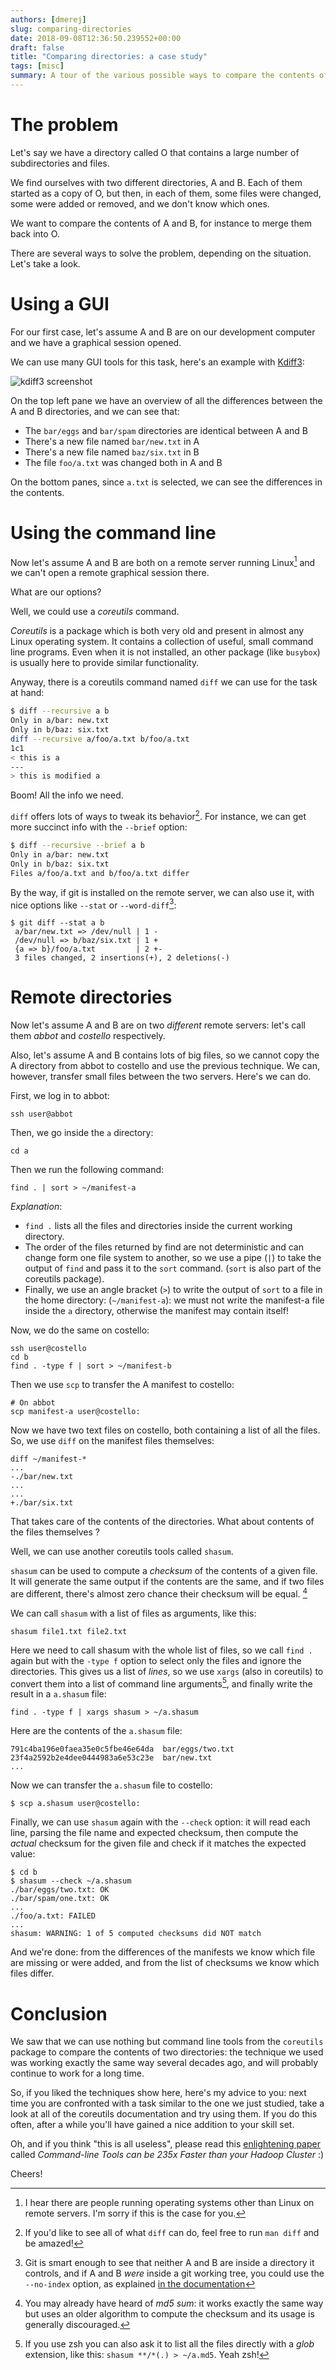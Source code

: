 ```yaml
---
authors: [dmerej]
slug: comparing-directories
date: 2018-09-08T12:36:50.239552+00:00
draft: false
title: "Comparing directories: a case study"
tags: [misc]
summary: A tour of the various possible ways to compare the contents of two different directories.
---
```



# The problem

Let's say we have a directory called O that contains a large number of subdirectories and files.

We find ourselves with two different directories, A and B. Each of them started as a copy of O, but then, in each of them, some files were changed, some were added or removed, and we don't know which ones.

We want to compare the contents of A and B, for instance to merge them back into O.

There are several ways to solve the problem, depending on the situation.  Let's take a look.

# Using a GUI

For our first case, let's assume A and B are on our development computer and we have a graphical session opened.

We can use many GUI tools for this task, here's an example with [Kdiff3](http://kdiff3.sourceforge.net/):

![kdiff3 screenshot](/pics/kdiff3.png)

On the top left pane we have an overview of all the differences between the A and B directories, and we can see that:

* The `bar/eggs` and `bar/spam` directories are identical between A and B
* There's a new file named `bar/new.txt` in A
* There's a new file named `baz/six.txt` in B
* The file `foo/a.txt` was changed both in A and B

On the bottom panes, since `a.txt` is selected, we can see the differences in the contents.


# Using the command line

Now let's assume A and B are both on a remote server running Linux[^1] and we can't open a remote graphical session there.

What are our options?

Well, we could use a *coreutils* command.

*Coreutils* is a package which is both very old and present in almost any Linux operating system. It contains a collection of useful, small command line programs. Even when it is not installed, an other package (like `busybox`) is usually here to provide similar functionality.

Anyway, there is a coreutils command named `diff` we can use for the task at hand:


```bash
$ diff --recursive a b
Only in a/bar: new.txt
Only in b/baz: six.txt
diff --recursive a/foo/a.txt b/foo/a.txt
1c1
< this is a
---
> this is modified a
```

Boom! All the info we need.

`diff` offers lots of ways to tweak its behavior[^2]. For instance, we can get more succinct info with the&nbsp;`--brief` option:



```bash
$ diff --recursive --brief a b
Only in a/bar: new.txt
Only in b/baz: six.txt
Files a/foo/a.txt and b/foo/a.txt differ
```


By the way, if git is installed on the remote server, we can also use it, with nice options like `--stat` or `--word-diff`[^3]:

```
$ git diff --stat a b
 a/bar/new.txt => /dev/null | 1 -
 /dev/null => b/baz/six.txt | 1 +
 {a => b}/foo/a.txt         | 2 +-
 3 files changed, 2 insertions(+), 2 deletions(-)
```

# Remote directories

Now let's assume A and B are on two *different* remote servers: let's call them *abbot* and *costello* respectively.

Also, let's assume A and B contains lots of big files, so we cannot copy the A directory from abbot to costello and use the previous technique. We can, however, transfer small files between the two servers. Here's we can do.

First, we log in to abbot:

```
ssh user@abbot
```

Then, we go inside the `a` directory:

```
cd a
```

Then we run the following command:

```
find . | sort > ~/manifest-a
```

*Explanation*:

  * `find .` lists all the files and directories inside the current working directory.
  * The order of the files returned by find are not deterministic and can change form one file system to another, so we use a pipe (`|`) to take the output of `find` and pass it to the `sort` command. (`sort` is also part of the coreutils package).
  * Finally, we use an angle bracket (`>`) to write the output of `sort` to a file in the home directory: (`~/manifest-a`): we must not write the manifest-a file inside the `a` directory, otherwise the manifest may contain itself!

Now, we do the same on costello:

```
ssh user@costello
cd b
find . -type f | sort > ~/manifest-b
```

Then we use `scp` to transfer the A manifest to costello:

```
# On abbot
scp manifest-a user@costello:
```

Now we have two text files on costello, both containing a list of all the files. So, we use `diff` on the manifest files themselves:

```
diff ~/manifest-*
...
-./bar/new.txt
...
...
+./bar/six.txt
```

That takes care of the contents of the directories. What about contents of the files themselves ?

Well, we can use another coreutils tools called `shasum`.

`shasum` can be used to compute a *checksum* of the contents of a given file. It will generate the same output if the contents are the same, and if two files are different, there's almost zero chance their checksum will be equal. [^4]

We can call `shasum` with a list of files as arguments, like this:

```
shasum file1.txt file2.txt
```

Here we need to call shasum with the whole list of files, so we call `find .` again but with the `-type f` option to select only the files and ignore the directories. This gives us a list of *lines*, so we use `xargs` (also in coreutils) to convert them into a list of command line arguments[^5], and finally write the result in a `a.shasum` file:

```
find . -type f | xargs shasum > ~/a.shasum
```

Here are the contents of the `a.shasum` file:

```
791c4ba196e0faea35e0c5fbe46e64da  bar/eggs/two.txt
23f4a2592b2e4dee0444983a6e53c23e  bar/new.txt
...
```

Now we can transfer the `a.shasum` file to costello:

```
$ scp a.shasum user@costello:
```

Finally, we can use `shasum` again with the `--check` option: it will read each line, parsing the file name and expected checksum, then compute the *actual* checksum for the given file and check if it matches the expected value:

```
$ cd b
$ shasum --check ~/a.shasum
./bar/eggs/two.txt: OK
./bar/spam/one.txt: OK
...
./foo/a.txt: FAILED
...
shasum: WARNING: 1 of 5 computed checksums did NOT match
```

And we're done: from the differences of the manifests we know which file are missing or were added, and from the list of checksums we know which files differ.

# Conclusion

We saw that we can use nothing but command line tools from the `coreutils` package to compare the contents of two directories: the technique we used was working exactly the same way several decades ago, and will probably continue to work for a long time.

So, if you liked the techniques show here, here's my advice to you: next time you are confronted with a task similar to the one we just studied, take a look at all of the coreutils documentation and try using them. If you do this often, after a while you'll have gained a nice addition to your skill set.

Oh, and if you think "this is all useless", please read this [enlightening paper](https://adamdrake.com/command-line-tools-can-be-235x-faster-than-your-hadoop-cluster.html) called *Command-line Tools can be 235x Faster than your Hadoop Cluster* :)

Cheers!

[^1]: I hear there are people running operating systems other than Linux on remote servers. I'm sorry if this is the case for you.
[^2]: If you'd like to see all of what `diff` can do, feel free to run `man diff` and be amazed!
[^3]: Git is smart enough to see that neither A and B are inside a directory it controls, and if A and B *were* inside a git working tree, you could use the `--no-index` option, as explained [in the documentation](https://git-scm.com/docs/git-diff#git-diff-emgitdiffemltoptionsgt--no-index--ltpathgtltpathgt)
[^4]: You may already have heard of *md5 sum*: it works exactly the same way but uses an older algorithm to compute the checksum and its usage is generally discouraged.
[^5]: If you use zsh you can also ask it to list all the files directly with a *glob* extension, like this: `shasum **/*(.) > ~/a.md5`. Yeah zsh!
